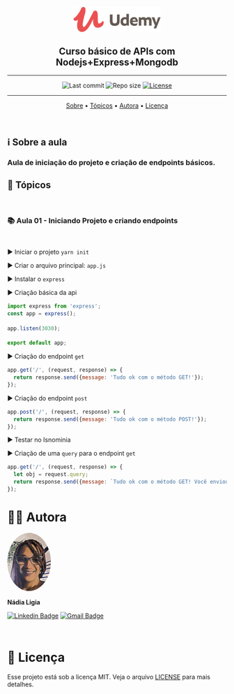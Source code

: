 <p align="center"><img src="../../assets/logo.png" width=200></p>
<h2 align="center">Curso básico de APIs com Nodejs+Express+Mongodb</h2>

---

<p align="center">
  <img alt="Last commit" src="https://img.shields.io/github/last-commit/nlnadialigia/udemy" />

  <img alt="Repo size" src="https://img.shields.io/github/repo-size/nlnadialigia/udemy"/>
   
  <a href="./license.md">
  <img alt="License" src="https://img.shields.io/badge/License-MIT-informational"/>
  </a>
</p>

---

<p align="center">
  <a href="#-information_source-sobre-a-aula">Sobre</a> •
  <a href="#-open_file_folder-tópicos">Tópicos</a> • 
  <a href="#-woman_office_worker-autora">Autora</a> • 
  <a href="#-pencil-licença">Licença</a>
</p>
<br>

## ℹ️ Sobre a aula

<h3>Aula de iniciação do projeto e criação de endpoints básicos.</h3>

## 📂 Tópicos
<br>

### 📚 Aula 01 - Iniciando Projeto e criando endpoints
<br>

▶️ Iniciar o projeto `yarn init`

▶️ Criar o arquivo principal: `app.js`

▶️ Instalar o `express`

▶️ Criação básica da api
```js
import express from 'express';
const app = express();

app.listen(3030);

export default app;
```
▶️ Criação do endpoint `get`
```js
app.get('/', (request, response) => {
  return response.send({message: 'Tudo ok com o método GET!'});
});
```
▶️ Criação do endpoint `post`
```js
app.post('/', (request, response) => {
  return response.send({message: 'Tudo ok com o método POST!'});
});
```
▶️ Testar no Isnominia

▶️ Criação de uma `query` para o endpoint `get`
```js
app.get('/', (request, response) => {
  let obj = request.query;
  return response.send({message: `Tudo ok com o método GET! Você enviou o nome ${obj.name} com idade de ${obj.age} anos!`});
});
```

# 👩‍💼 Autora
<img style="border-radius: 50%;" src="../../assets/picture.jpg" width="100px;" alt="Picture"/>
<p><b>Nádia Ligia</b></p>

[![Linkedin Badge](https://img.shields.io/badge/-nlnadialigia-blueviolet?style=flat&logo=Linkedin&logoColor=white&link=https://www.linkedin.com/in/nlnadialigia/)](https://www.linkedin.com/in/nlnadialigia/) 
[![Gmail Badge](https://img.shields.io/badge/-nlnadialigia@gmail.com-blueviolet?style=flat&logo=Gmail&logoColor=white&link=mailto:nlnadialigia@gmail.com)](mailto:nlnadialigia@gmail.com)

<br>

# 📝 Licença

Esse projeto está sob a licença MIT. Veja o arquivo [LICENSE](../../LICENSE) para mais detalhes.